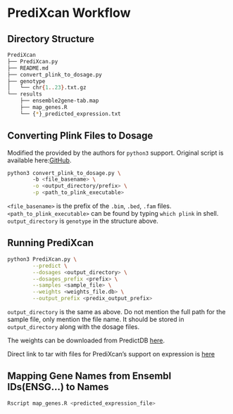 # PrediXcan Workflow

## Directory Structure

```bash
PrediXcan
├── PrediXcan.py
├── README.md
├── convert_plink_to_dosage.py
├── genotype
│   └── chr{1..23}.txt.gz
└── results
    ├── ensemble2gene-tab.map
    ├── map_genes.R
    └── {*}_predicted_expression.txt
```


## Converting Plink Files to Dosage

Modified the provided by the authors for `python3` support. Original script is available here:[GitHub](https://github.com/hakyimlab/PrediXcan/tree/master/Software).

```bash
python3 convert_plink_to_dosage.py \ 
        -b <file_basename> \
        -o <output_directory/prefix> \
        -p <path_to_plink_executable>
```

`<file_basename>` is the prefix of the `.bim`, `.bed`, `.fam` files. `<path_to_plink_executable>` can be found by typing `which plink` in shell. `output_directory` is `genotype` in the structure above.


## Running PrediXcan

```bash
python3 PrediXcan.py \
        --predict \
        --dosages <output_directory> \
        --dosages_prefix <prefix> \
        --samples <sample_file> \
        --weights <weights_file.db> \
        --output_prefix <predix_output_prefix>
```

`output_directory` is the same as above. Do not mention the full path for the sample file, only mention the file name. It should be stored in `output_directory` along with the dosage files.

The weights can be downloaded from PredictDB [here](https://predictdb.org/post/2021/07/21/gtex-v8-models-on-eqtl-and-sqtl/). 

Direct link to tar with files for PrediXcan’s support on expression is [here](https://zenodo.org/record/3518299/files/mashr_eqtl.tar?download=1)

## Mapping Gene Names from Ensembl IDs(ENSG...) to Names

```bash
Rscript map_genes.R <predicted_expression_file>
```